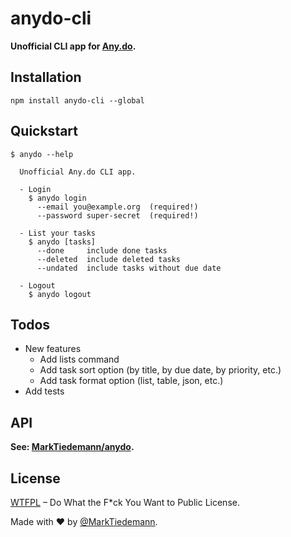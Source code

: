 # anydo-cli

**Unofficial CLI app for [Any.do](https://www.any.do/).**

## Installation

```
npm install anydo-cli --global
```

## Quickstart

```
$ anydo --help

  Unofficial Any.do CLI app.

  - Login
    $ anydo login
      --email you@example.org  (required!)
      --password super-secret  (required!)

  - List your tasks
    $ anydo [tasks]
      --done     include done tasks
      --deleted  include deleted tasks
      --undated  include tasks without due date

  - Logout
    $ anydo logout

```

## Todos

- New features
  - Add lists command
  - Add task sort option (by title, by due date, by priority, etc.)
  - Add task format option (list, table, json, etc.)
- Add tests

## API

**See: [MarkTiedemann/anydo](https://github.com/MarkTiedemann/anydo).**

## License

[WTFPL](http://www.wtfpl.net/) – Do What the F*ck You Want to Public License.

Made with :heart: by [@MarkTiedemann](https://twitter.com/MarkTiedemannDE).